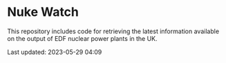 # Nuke Watch

This repository includes code for retrieving the latest information available on the output of EDF nuclear power plants in the UK.

Last updated: 2023-05-29 04:09